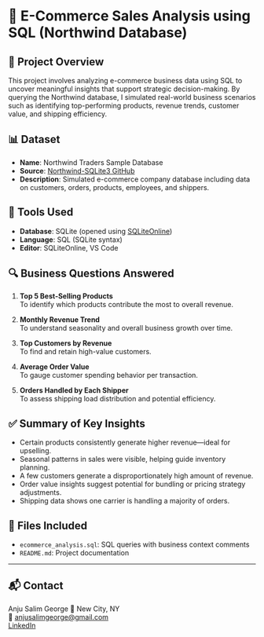 # 🛒 E-Commerce Sales Analysis using SQL (Northwind Database)

## 📌 Project Overview
This project involves analyzing e-commerce business data using SQL to uncover meaningful insights that support strategic decision-making. By querying the Northwind database, I simulated real-world business scenarios such as identifying top-performing products, revenue trends, customer value, and shipping efficiency.

## 📊 Dataset
- **Name**: Northwind Traders Sample Database
- **Source**: [Northwind-SQLite3 GitHub](https://github.com/jpwhite3/northwind-SQLite3)
- **Description**: Simulated e-commerce company database including data on customers, orders, products, employees, and shippers.

## 🧰 Tools Used
- **Database**: SQLite (opened using [SQLiteOnline](https://sqliteonline.com/))
- **Language**: SQL (SQLite syntax)
- **Editor**: SQLiteOnline, VS Code

## 🔍 Business Questions Answered
1. **Top 5 Best-Selling Products**  
   To identify which products contribute the most to overall revenue.
   
2. **Monthly Revenue Trend**  
   To understand seasonality and overall business growth over time.
   
3. **Top Customers by Revenue**  
   To find and retain high-value customers.
   
4. **Average Order Value**  
   To gauge customer spending behavior per transaction.
   
5. **Orders Handled by Each Shipper**  
   To assess shipping load distribution and potential efficiency.

## ✅ Summary of Key Insights
- Certain products consistently generate higher revenue—ideal for upselling.
- Seasonal patterns in sales were visible, helping guide inventory planning.
- A few customers generate a disproportionately high amount of revenue.
- Order value insights suggest potential for bundling or pricing strategy adjustments.
- Shipping data shows one carrier is handling a majority of orders.

## 📂 Files Included
- `ecommerce_analysis.sql`: SQL queries with business context comments
- `README.md`: Project documentation

---

## 📬 Contact
Anju Salim George 
📍 New City, NY  
📧 anjusalimgeorge@gmail.com  
[LinkedIn](https://www.linkedin.com/in/anjusalimgeorge-cma/)

